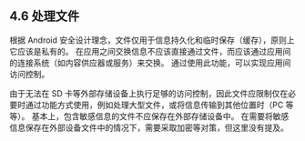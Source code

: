 ## 4.6 处理文件

根据 Android 安全设计理念，文件仅用于信息持久化和临时保存（缓存），原则上它应该是私有的。 在应用之间交换信息不应该直接通过文件，而应该通过应用间的连接系统（如内容供应器或服务）来交换。 通过使用此功能，可以实现应用间访问控制。 

由于无法在 SD 卡等外部存储设备上执行足够的访问控制，因此文件应限制仅在必要时通过功能方式使用，例如处理大型文件，或将信息传输到其他位置时（PC 等等）。 基本上，包含敏感信息的文件不应保存在外部存储设备中。 在需要将敏感信息保存在外部设备文件中的情况下，需要采取加密等对策，但这里没有提及。
